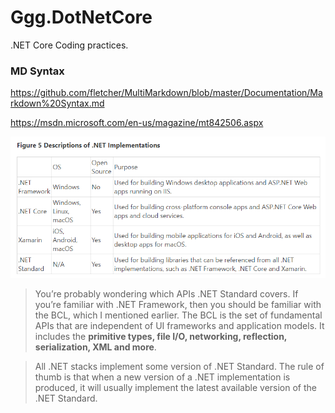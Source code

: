 # Ggg.DotNetCore
.NET Core Coding practices. 

### MD Syntax
https://github.com/fletcher/MultiMarkdown/blob/master/Documentation/Markdown%20Syntax.md

https://msdn.microsoft.com/en-us/magazine/mt842506.aspx

![](/notes/Descriptions%20of%20.NET%20Implementations.png?raw=true "Title")

> You’re probably wondering which APIs .NET Standard covers. If you’re familiar with .NET Framework, then you should be familiar with the BCL, which I mentioned earlier. The BCL is the set of fundamental APIs that are independent of UI frameworks and application models. It includes the **primitive types, file I/O, networking, reflection, serialization, XML and more**.

> All .NET stacks implement some version of .NET Standard. The rule of thumb is that when a new version of a .NET implementation is produced, it will usually implement the latest available version of the .NET Standard.

